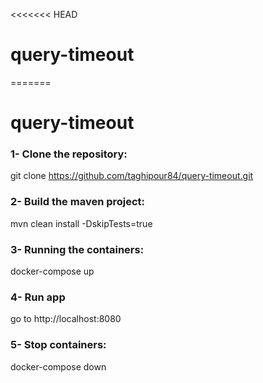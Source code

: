 <<<<<<< HEAD
# query-timeout
=======
# query-timeout
### 1- Clone the repository:
git clone https://github.com/taghipour84/query-timeout.git
### 2- Build the maven project:
mvn clean install -DskipTests=true
### 3- Running the containers:
docker-compose up
### 4- Run app
go to http://localhost:8080
### 5- Stop containers:
docker-compose down
